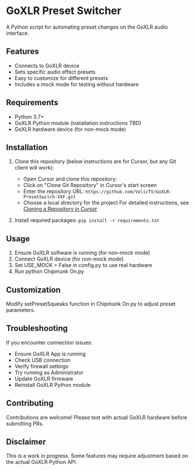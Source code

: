 ﻿# GoXLR Preset Switcher

A Python script for automating preset changes on the GoXLR audio interface.

## Features

- Connects to GoXLR device
- Sets specific audio effect presets
- Easy to customize for different presets
- Includes a mock mode for testing without hardware

## Requirements

- Python 3.7+
- GoXLR Python module (installation instructions TBD)
- GoXLR hardware device (for non-mock mode)

## Installation

1. Clone this repository (below instructions are for Cursor, but any Git client will work):
   - Open Cursor and clone this repository:
   - Click on "Clone Git Repository" in Cursor's start screen
   - Enter the repository URL: `https://github.com/VolicTV/GoXLR-PresetSwitch-VXF.git`
   - Choose a local directory for the project
   For detailed instructions, see [Cloning a Repository in Cursor](CURSOR_CLONE_INSTRUCTIONS.md)

2. Install required packages:
   `
   pip install -r requirements.txt
   `

## Usage

1. Ensure GoXLR software is running (for non-mock mode)
2. Connect GoXLR device (for non-mock mode)
3. Set USE_MOCK = False in config.py to use real hardware
4. Run python Chipmunk On.py

## Customization

Modify setPresetSqueaks function in Chipmunk On.py to adjust preset parameters.

## Troubleshooting

If you encounter connection issues:
- Ensure GoXLR App is running
- Check USB connection
- Verify firewall settings
- Try running as Administrator
- Update GoXLR firmware
- Reinstall GoXLR Python module

## Contributing

Contributions are welcome! Please test with actual GoXLR hardware before submitting PRs.

## Disclaimer

This is a work in progress. Some features may require adjustment based on the actual GoXLR Python API.
